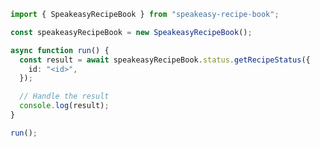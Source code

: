 <!-- Start SDK Example Usage [usage] -->
```typescript
import { SpeakeasyRecipeBook } from "speakeasy-recipe-book";

const speakeasyRecipeBook = new SpeakeasyRecipeBook();

async function run() {
  const result = await speakeasyRecipeBook.status.getRecipeStatus({
    id: "<id>",
  });

  // Handle the result
  console.log(result);
}

run();

```
<!-- End SDK Example Usage [usage] -->